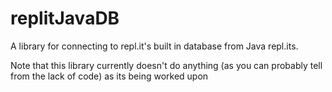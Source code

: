 # replitJavaDB
A library for connecting to repl.it's built in database from Java repl.its.

Note that this library currently doesn't do anything (as you can probably tell from the lack of code) as its being worked upon
